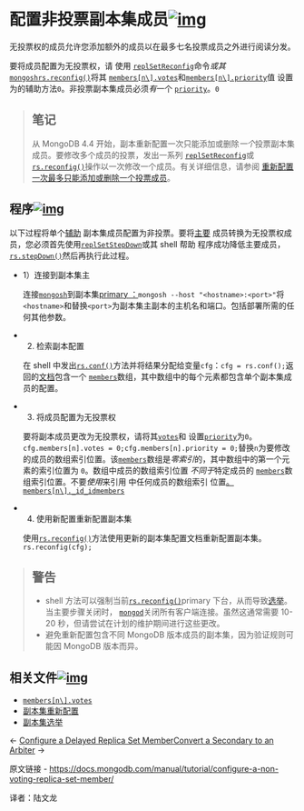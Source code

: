 # 配置非投票副本集成员[![img](https://www.mongodb.com/docs/manual/assets/link.svg)](https://www.mongodb.com/docs/manual/tutorial/configure-a-non-voting-replica-set-member/#configure-non-voting-replica-set-member)

无投票权的成员允许您添加额外的成员以在最多七名投票成员之外进行阅读分发。

要将成员配置为无投票权，请 使用 [`replSetReconfig`](https://www.mongodb.com/docs/manual/reference/command/replSetReconfig/#mongodb-dbcommand-dbcmd.replSetReconfig)命令*或其*[`mongosh`](https://www.mongodb.com/docs/mongodb-shell/#mongodb-binary-bin.mongosh)[`rs.reconfig()`](https://www.mongodb.com/docs/manual/reference/method/rs.reconfig/#mongodb-method-rs.reconfig)将其 [`members[n\].votes`](https://www.mongodb.com/docs/manual/reference/replica-configuration/#mongodb-rsconf-rsconf.members-n-.votes)和[`members[n\].priority`](https://www.mongodb.com/docs/manual/reference/replica-configuration/#mongodb-rsconf-rsconf.members-n-.priority)值 设置为的辅助方法`0`。非投票副本集成员必须*有*一个 [`priority`](https://www.mongodb.com/docs/manual/reference/replica-configuration/#mongodb-rsconf-rsconf.members-n-.priority)。`0`

>## 笔记
>
>从 MongoDB 4.4 开始，副本重新配置一次只能添加或删除*一个*投票副本集成员。要修改多个成员的投票，发出一系列 [`replSetReconfig`](https://www.mongodb.com/docs/manual/reference/command/replSetReconfig/#mongodb-dbcommand-dbcmd.replSetReconfig)或[`rs.reconfig()`](https://www.mongodb.com/docs/manual/reference/method/rs.reconfig/#mongodb-method-rs.reconfig)操作以一次修改一个成员。有关详细信息，请参阅 [重新配置一次最多只能添加或删除一个投票成员](https://www.mongodb.com/docs/manual/reference/command/replSetReconfig/#std-label-replSetReconfig-cmd-single-node)。



## 程序[![img](https://www.mongodb.com/docs/manual/assets/link.svg)](https://www.mongodb.com/docs/manual/tutorial/configure-a-non-voting-replica-set-member/#procedure)

以下过程将单个[辅助](https://www.mongodb.com/docs/manual/reference/glossary/#std-term-secondary) 副本集成员配置为非投票。要将[主要](https://www.mongodb.com/docs/manual/reference/glossary/#std-term-primary) 成员转换为无投票权成员，您必须首先使用[`replSetStepDown`](https://www.mongodb.com/docs/manual/reference/command/replSetStepDown/#mongodb-dbcommand-dbcmd.replSetStepDown)或其 shell 帮助 程序成功降低主要成员，[`rs.stepDown()`](https://www.mongodb.com/docs/manual/reference/method/rs.stepDown/#mongodb-method-rs.stepDown)然后再执行此过程。

- 1）连接到副本集主

  连接[`mongosh`](https://www.mongodb.com/docs/mongodb-shell/#mongodb-binary-bin.mongosh)到副本集[primary ：](https://www.mongodb.com/docs/manual/reference/glossary/#std-term-primary)`mongosh --host "<hostname>:<port>"`将`<hostname>`和替换`<port>`为副本集主副本的主机名和端口。包括部署所需的任何其他参数。

- 2) 检索副本配置

  在 shell 中发出[`rs.conf()`](https://www.mongodb.com/docs/manual/reference/method/rs.conf/#mongodb-method-rs.conf)方法并将结果分配给变量`cfg`：`cfg = rs.conf();`返回的[文档](https://www.mongodb.com/docs/manual/reference/replica-configuration/#std-label-replSetGetConfig-output)包含一个 [`members`](https://www.mongodb.com/docs/manual/reference/replica-configuration/#mongodb-rsconf-rsconf.members)数组，其中数组中的每个元素都包含单个副本集成员的配置。

- 3) 将成员配置为无投票权

  要将副本成员更改为无投票权，请将其[`votes`](https://www.mongodb.com/docs/manual/reference/replica-configuration/#mongodb-rsconf-rsconf.members-n-.votes)和 设置[`priority`](https://www.mongodb.com/docs/manual/reference/replica-configuration/#mongodb-rsconf-rsconf.members-n-.priority)为`0`。`cfg.members[n].votes = 0;cfg.members[n].priority = 0;`替换`n`为要修改的成员的数组索引位置。该[`members`](https://www.mongodb.com/docs/manual/reference/replica-configuration/#mongodb-rsconf-rsconf.members)数组是*零索引*的，其中数组中的第一个元素的索引位置为 `0`。数组中成员的数组索引位置 *不同于*特定成员的 [`members`](https://www.mongodb.com/docs/manual/reference/replica-configuration/#mongodb-rsconf-rsconf.members)数组索引位置。不要*使用*来引用 中任何成员的数组索引 位置[。](https://www.mongodb.com/docs/manual/reference/replica-configuration/#mongodb-rsconf-rsconf.members)[`members[n\]._id`](https://www.mongodb.com/docs/manual/reference/replica-configuration/#mongodb-rsconf-rsconf.members-n-._id)[`_id`](https://www.mongodb.com/docs/manual/reference/replica-configuration/#mongodb-rsconf-rsconf.members-n-._id)[`members`](https://www.mongodb.com/docs/manual/reference/replica-configuration/#mongodb-rsconf-rsconf.members)

- 4) 使用新配置重新配置副本集

  使用[`rs.reconfig()`](https://www.mongodb.com/docs/manual/reference/method/rs.reconfig/#mongodb-method-rs.reconfig)方法使用更新的副本集配置文档重新配置副本集。`rs.reconfig(cfg);`

>## 警告
>
>- shell 方法可以强制当前[`rs.reconfig()`](https://www.mongodb.com/docs/manual/reference/method/rs.reconfig/#mongodb-method-rs.reconfig)primary 下台，从而导致[选举](https://www.mongodb.com/docs/manual/core/replica-set-elections/#std-label-replica-set-elections)。当主要步骤关闭时， [`mongod`](https://www.mongodb.com/docs/manual/reference/program/mongod/#mongodb-binary-bin.mongod)关闭所有客户端连接。虽然这通常需要 10-20 秒，但请尝试在计划的维护期间进行这些更改。
>- 避免重新配置包含不同 MongoDB 版本成员的副本集，因为验证规则可能因 MongoDB 版本而异。



## 相关文件[![img](https://www.mongodb.com/docs/manual/assets/link.svg)](https://www.mongodb.com/docs/manual/tutorial/configure-a-non-voting-replica-set-member/#related-documents)

- [`members[n\].votes`](https://www.mongodb.com/docs/manual/reference/replica-configuration/#mongodb-rsconf-rsconf.members-n-.votes)
- [副本集重新配置](https://www.mongodb.com/docs/manual/reference/method/rs.reconfig/#std-label-replica-set-reconfiguration-usage)
- [副本集选举](https://www.mongodb.com/docs/manual/core/replica-set-elections/)

←  [Configure a Delayed Replica Set Member](https://www.mongodb.com/docs/manual/tutorial/configure-a-delayed-replica-set-member/)[Convert a Secondary to an Arbiter](https://www.mongodb.com/docs/manual/tutorial/convert-secondary-into-arbiter/) →

原文链接 -  https://docs.mongodb.com/manual/tutorial/configure-a-non-voting-replica-set-member/

译者：陆文龙

